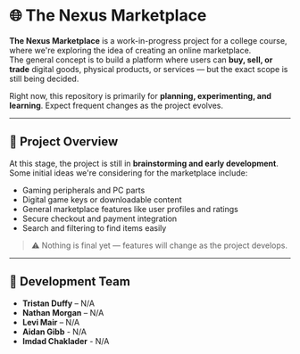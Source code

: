 # 🌐 The Nexus Marketplace

**The Nexus Marketplace** is a work-in-progress project for a college course, where we're exploring the idea of creating an online marketplace.  
The general concept is to build a platform where users can **buy, sell, or trade** digital goods, physical products, or services — but the exact scope is still being decided.

Right now, this repository is primarily for **planning, experimenting, and learning**. Expect frequent changes as the project evolves.

---

## 📝 Project Overview

At this stage, the project is still in **brainstorming and early development**.  
Some initial ideas we're considering for the marketplace include:

- Gaming peripherals and PC parts
- Digital game keys or downloadable content
- General marketplace features like user profiles and ratings
- Secure checkout and payment integration
- Search and filtering to find items easily

> ⚠️ Nothing is final yet — features will change as the project develops.

---

## 👥 Development Team
- **Tristan Duffy** – N/A
- **Nathan Morgan** – N/A
- **Levi Mair** – N/A
- **Aidan Gibb** - N/A
- **Imdad Chaklader** - N/A
